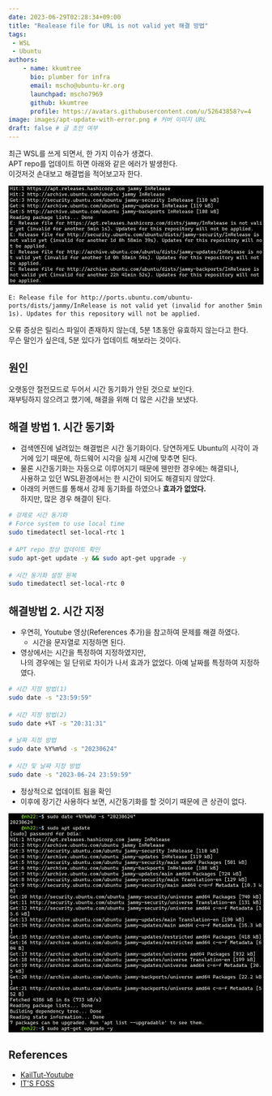 ```yaml
---
date: 2023-06-29T02:28:34+09:00
title: "Realease file for URL is not valid yet 해결 방법"
tags:
 - WSL
 - Ubuntu
authors:
    - name: kkumtree
      bio: plumber for infra
      email: mscho@ubuntu-kr.org
      launchpad: mscho7969
      github: kkumtree
      profile: https://avatars.githubusercontent.com/u/52643858?v=4 
image: images/apt-update-with-error.png # 커버 이미지 URL
draft: false # 글 초안 여부
---
```


최근 WSL를 쓰게 되면서, 한 가지 이슈가 생겼다.  
APT repo를 업데이트 하면 아래와 같은 에러가 발생한다.  
이것저것 손대보고 해결법을 적어보고자 한다.  

![apt-update-with-error](images/apt-update-with-error.png)  

```message
E: Release file for http://ports.ubuntu.com/ubuntu-ports/dists/jammy/InRelease is not valid yet (invalid for another 5min 1s). Updates for this repository will not be applied.
```

오류 증상은 릴리스 파일이 존재하지 않는데, 5분 1초동안 유효하지 않는다고 한다.  
무슨 말인가 싶은데, 5분 있다가 업데이트 해보라는 것이다.  

## 원인

오랫동안 절전모드로 두어서 시간 동기화가 안된 것으로 보인다.  
재부팅하지 않으려고 했기에, 해결을 위해 더 많은 시간을 보냈다.

## 해결 방법 1. 시간 동기화

- 검색엔진에 널려있는 해결법은 시간 동기화이다.
  당연하게도 Ubuntu의 시각이 과거에 있기 때문에, 하드웨어 시각을 실제 시간에 맞추면 된다.  
- 물론 시간동기화는 자동으로 이루어지기 때문에 웬만한 경우에는 해결되나,  
  사용하고 있던 WSL환경에서는 한 시간이 되어도 해결되지 않았다.  
- 아래의 커맨드를 통해서 강제 동기화를 하였으나 **효과가 없었다.**  
  하지만, 많은 경우 해결이 된다.

```bash
# 강제로 시간 동기화
# Force system to use local time
sudo timedatectl set-local-rtc 1

# APT repo 정상 업데이트 확인
sudo apt-get update -y && sudo apt-get upgrade -y

# 시간 동기화 설정 원복
sudo timedatectl set-local-rtc 0
```

## 해결방법 2. 시간 지정

- 우연히, Youtube 영상(References 추가)을 참고하여 문제를 해결 하였다.  
  - 시간을 문자열로 지정하면 된다.
- 영상에서는 시간을 특정하여 지정하였지만,  
  나의 경우에는 일 단위로 차이가 나서 효과가 없었다. 아예 날짜를 특정하여 지정하였다.  
  
```bash
# 시간 지정 방법(1)
sudo date -s "23:59:59"

# 시간 지정 방법(2)
sudo date +%T -s "20:31:31"

# 날짜 지정 방법
sudo date %Y%m%d -s "20230624" 

# 시간 및 날짜 지정 방법
sudo date -s "2023-06-24 23:59:59"
```

- 정상적으로 업데이트 됨을 확인
- 이후에 장기간 사용하다 보면, 시간동기화를 할 것이기 때문에 큰 상관이 없다.

![apt-update-without-error](images/apt-update-without-error.png)

## References

- [KailTut-Youtube](https://www.youtube.com/watch?v=Ym0-yRVqWmw)
- [IT'S FOSS](https://itsfoss.com/fix-repository-not-valid-yet-error-ubuntu/)
